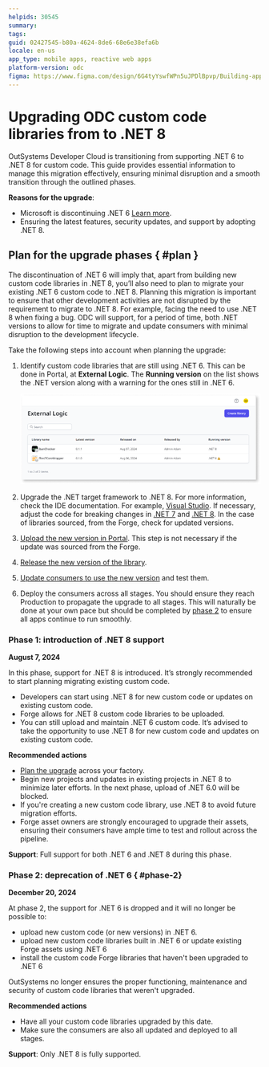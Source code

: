 ```yaml
---
helpids: 30545
summary: 
tags: 
guid: 02427545-b80a-4624-8de6-68e6e38efa6b
locale: en-us
app_type: mobile apps, reactive web apps
platform-version: odc
figma: https://www.figma.com/design/6G4tyYswfWPn5uJPDlBpvp/Building-apps?node-id=5786-34&t=BrG4ZbInBSh6eY9A-0
---
```


# Upgrading ODC custom code libraries from to .NET 8

OutSystems Developer Cloud is transitioning from supporting .NET 6 to .NET 8 for custom code. This guide provides essential information to manage this migration effectively, ensuring minimal disruption and a smooth transition through the outlined phases.

**Reasons for the upgrade**:

* Microsoft is discontinuing .NET 6 [Learn more](https://learn.microsoft.com/en-us/lifecycle/products/microsoft-net-and-net-core).
* Ensuring the latest features, security updates, and support by adopting .NET 8.


## Plan for the upgrade phases { #plan }

The discontinuation of .NET 6 will imply that, apart from building new custom code libraries in .NET 8, you’ll also need to plan to migrate your existing .NET 6 custom code to .NET 8.
Planning this migration is important to ensure that other development activities are not disrupted by the requirement to migrate to .NET 8. For example, facing the need to use .NET 8 when fixing a bug.
ODC will support, for a period of time, both .NET versions to allow for time to migrate and update consumers with minimal disruption to the development lifecycle.

Take the following steps into account when planning the upgrade:

1. Identify custom code libraries that are still using .NET 6. This can be done in Portal, at **External Logic**. The **Running version** on the list shows the .NET version along with a warning for the ones still in .NET 6. 

    ![Screenshot of the External Logic section showing a list of libraries with their latest version, release date, released by, and running version. One library is running .NET 8 and another is running .NET 6 with a warning icon.](images/external-logic-running-version-pl.png "External Logic Running Version List")

1. Upgrade the .NET target framework to .NET 8. For more information, check the IDE documentation. For example, [Visual Studio](https://learn.microsoft.com/en-us/visualstudio/ide/visual-studio-multi-targeting-overview). If necessary, adjust the code for breaking changes in [.NET 7](https://learn.microsoft.com/en-us/dotnet/core/compatibility/7.0) and [.NET 8](https://learn.microsoft.com/en-us/dotnet/core/compatibility/8.0). In the case of libraries sourced, from the Forge, check for updated versions.

1. [Upload the new version in Portal](intro.md#upload-external-logic). This step is not necessary if the update was sourced from the Forge.

1. [Release the new version of the library](../libraries/libraries.md#release-a-new-version-of-a-library).

1. [Update consumers to use the new version](../libraries/libraries.md#update-consumers) and test them.

1. Deploy the consumers across all stages. You should ensure they reach Production to propagate the upgrade to all stages. This will naturally be done at your own pace but should be completed by [phase 2](#phase-2) to ensure all apps continue to run smoothly.

### Phase 1: introduction of .NET 8 support

**August 7, 2024**

In this phase, support for .NET 8 is introduced. It’s strongly recommended to start planning migrating existing custom code.

* Developers can start using .NET 8 for new custom code or updates on existing custom code.
* Forge allows for .NET 8 custom code libraries to be uploaded.
* You can still upload and maintain .NET 6 custom code. It’s advised to take the opportunity to use .NET 8 for new custom code and updates on existing custom code.

**Recommended actions**

* [Plan the upgrade](#plan) across your factory.
* Begin new projects and updates in existing projects in .NET 8 to minimize later efforts. In the next phase, upload of .NET 6.0 will be blocked.
* If you're creating a new custom code library, use .NET 8 to avoid future migration efforts.
* Forge asset owners are strongly encouraged to upgrade their assets, ensuring their consumers have ample time to test and rollout across the pipeline.

**Support**: Full support for both .NET 6 and .NET 8 during this phase.

### Phase 2: deprecation of .NET 6 { #phase-2}

**December 20, 2024**

At phase 2, the support for .NET 6 is dropped and it will no longer be possible to:

* upload new custom code (or new versions) in .NET 6.
* upload new custom code libraries built in .NET 6 or update existing Forge assets using .NET 6
* install the custom code Forge libraries that haven't been upgraded to .NET 6 

OutSystems no longer ensures the proper functioning, maintenance and security of custom code libraries that weren't upgraded.

**Recommended actions**

* Have all your custom code libraries upgraded by this date.
* Make sure the consumers are also all updated and deployed to all stages.

**Support**: Only .NET 8 is fully supported.
